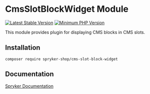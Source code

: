 # CmsSlotBlockWidget Module
[![Latest Stable Version](https://poser.pugx.org/spryker-shop/cms-slot-block-widget/v/stable.svg)](https://packagist.org/packages/spryker-shop/cms-slot-block-widget)
[![Minimum PHP Version](https://img.shields.io/badge/php-%3E%3D%207.4-8892BF.svg)](https://php.net/)

This module provides plugin for displaying CMS blocks in CMS slots.

## Installation

```
composer require spryker-shop/cms-slot-block-widget
```

## Documentation

[Spryker Documentation](https://documentation.spryker.com)
